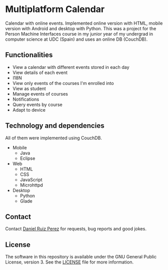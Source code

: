 Multiplatform Calendar
============

Calendar with online events. Implemented online version with HTML, mobile version with Android and desktop with Python. This was a project for the Person Machine Interfaces course in my junior year of my undergrad in computer science at UDC (Spain) and uses an online DB (CouchDB). 


## Functionalities

- View a calendar with different events stored in each day 
- View details of each event
- I18N
- View only events of the courses I'm enrolled into
- View as student
- Manage events of courses
- Notifications
- Query events by course
- Adapt to device


## Technology and dependencies

All of them were implemented using CouchDB.

- Mobile
	- Java
	- Eclipse
- Web
	- HTML
	- CSS
	- JavaScript
	- Microhttpd
- Desktop
	- Python
	- Glade



## Contact

Contact [Daniel Ruiz Perez](mailto:druiz072@fiu.edu) for requests, bug reports and good jokes.


## License

The software in this repository is available under the GNU General Public License, version 3. See the [LICENSE](https://github.com/DaniRuizPerez/RESTandSOAPLetsBonusClone/blob/master/LICENSE) file for more information.



